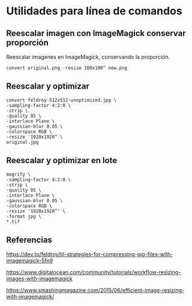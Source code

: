 # Utilidades para línea de comandos

## Reescalar imagen con ImageMagick conservar proporción

Reescalar imagenes en ImageMagick, conservando la proporción.

```
convert original.png -resize 100x100^ new.png

```

## Reescalar y optimizar

```
convert feldroy-512x512-unoptimized.jpg \
-sampling-factor 4:2:0 \
-strip \
-quality 85 \
-interlace Plane \
-gaussian-blur 0.05 \
-colorspace RGB \
-resize '1920x1920^ \
original.jpg 
```

## Reescalar y optimizar en lote


```
mogrify \
-sampling-factor 4:2:0 \
-strip \
-quality 85 \
-interlace Plane \
-gaussian-blur 0.05 \
-colorspace RGB \
-resize '1920x1920^' \
-format jpg \
*.tif
```

## Referencias

https://dev.to/feldroy/til-strategies-for-compressing-jpg-files-with-imagemagick-5fn9

https://www.digitalocean.com/community/tutorials/workflow-resizing-images-with-imagemagick

https://www.smashingmagazine.com/2015/06/efficient-image-resizing-with-imagemagick/
